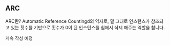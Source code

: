 ## ARC

ARC란? Automatic Reference Countingd의 약자로, 말 그대로 인스턴스가 참조되고 있는 횟수를 기반으로 횟수가 0이 된 인스턴스를 힙에서 삭제 해주는 역할을 합니다.

게속 작성 예정
